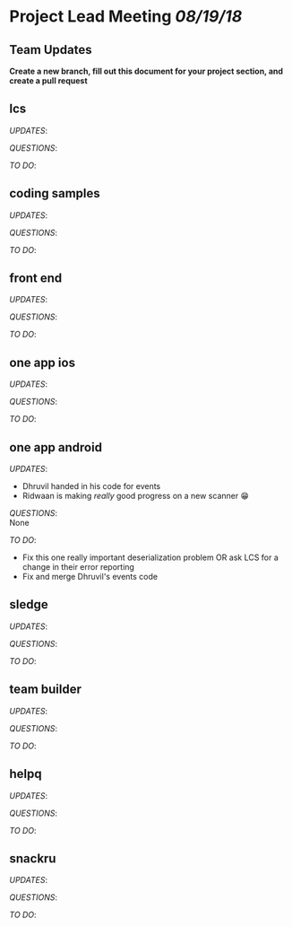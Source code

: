 # Project Lead Meeting *08/19/18*
## Team Updates

**Create a new branch, fill out this document for your project section, and create a pull request**

## lcs

_UPDATES_:

_QUESTIONS_:

_TO DO_:

## coding samples

_UPDATES_:

_QUESTIONS_:

_TO DO_:

## front end

_UPDATES_:

_QUESTIONS_:

_TO DO_:

## one app ios

_UPDATES_:

_QUESTIONS_:

_TO DO_:

## one app android

_UPDATES_:
* Dhruvil handed in his code for events
* Ridwaan is making *really* good progress on a new scanner :grin:

_QUESTIONS_:  
None

_TO DO_:
* Fix this one really important deserialization problem OR ask LCS for a change in their error reporting
* Fix and merge Dhruvil's events code

## sledge

_UPDATES_:

_QUESTIONS_:

_TO DO_:

## team builder

_UPDATES_:

_QUESTIONS_:

_TO DO_:

## helpq

_UPDATES_:

_QUESTIONS_:

_TO DO_:

## snackru

_UPDATES_:

_QUESTIONS_:

_TO DO_:
